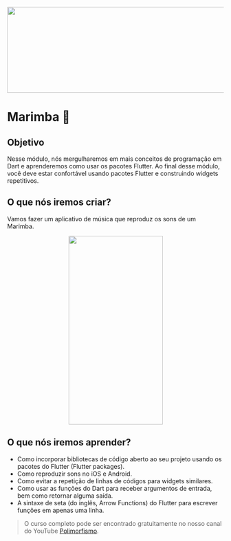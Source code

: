 <p align="center">
  <img width="800" height="200" src="https://github.com/polimorfismo/assets-curso-flutter-e-dart/blob/main/imagens/banner_polimorfismo.png">
</p>

# Marimba 🎹

## Objetivo

Nesse módulo, nós mergulharemos em mais conceitos de programação em Dart e aprenderemos como usar os pacotes Flutter. Ao final desse módulo, você deve estar confortável usando pacotes Flutter e construindo widgets repetitivos. 

## O que nós iremos criar?

Vamos fazer um aplicativo de música que reproduz os sons de um Marimba. 

<p align="center">
  <img width="219" height="439" src="https://github.com/polimorfismo/assets-curso-flutter-e-dart/blob/main/imagens/marimba-flutter-novo.png">
</p>

## O que nós iremos aprender?

* Como incorporar bibliotecas de código aberto ao seu projeto usando os pacotes do Flutter (Flutter packages).
* Como reproduzir sons no iOS e Android.
* Como evitar a repetição de linhas de códigos para widgets similares.
* Como usar as funções do Dart para receber argumentos de entrada, bem como retornar alguma saída.
* A sintaxe de seta (do inglês, Arrow Functions) do Flutter para escrever funções em apenas uma linha. 


>O curso completo pode ser encontrado gratuitamente no nosso canal do YouTube [Polimorfismo](https://youtube.com/channel/UCN0xtkhf8j2R6n1xKYCiJBA/).
